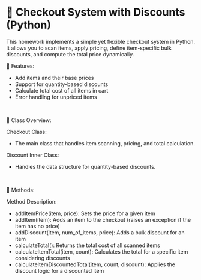 # 🛒 Checkout System with Discounts (Python)
This homework implements a simple yet flexible checkout system in Python. It allows you to scan items, apply pricing, define item-specific bulk discounts, and compute the total price dynamically.
<br />

🎯 Features:

  * Add items and their base prices
  * Support for quantity-based discounts
  * Calculate total cost of all items in cart
  * Error handling for unpriced items
<br />

🧱 Class Overview:

   Checkout Class:

  * The main class that handles item scanning, pricing, and total calculation.
  
   Discount Inner Class:
  
  * Handles the data structure for quantity-based discounts.
<br />

📌 Methods:

  Method	Description:

  * addItemPrice(item, price):	Sets the price for a given item
  * addItem(item):	Adds an item to the checkout (raises an exception if the item has no price)
  * addDiscount(item, num_of_items, price):	Adds a bulk discount for an item
  * calculateTotal():	Returns the total cost of all scanned items
  * calculateItemTotal(item, count):	Calculates the total for a specific item considering discounts
  * calculateItemDiscountedTotal(item, count, discount):	Applies the discount logic for a discounted item
<br />


